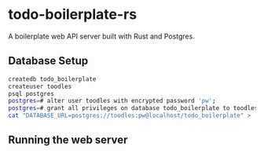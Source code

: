 # todo-boilerplate-rs

A boilerplate web API server built with Rust and Postgres.

## Database Setup

```sh
createdb todo_boilerplate
createuser toodles
psql postgres
postgres=# alter user toodles with encrypted password 'pw';
postgres=# grant all privileges on database todo_boilerplate to toodles;
cat "DATABASE_URL=postgres://toodles:pw@localhost/todo_boilerplate" > .env
```

## Running the web server

